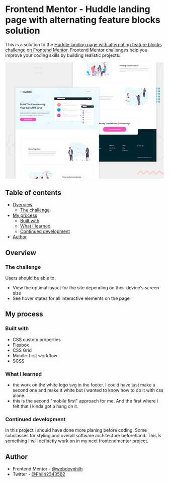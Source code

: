 # Frontend Mentor - Huddle landing page with alternating feature blocks solution

This is a solution to the [Huddle landing page with alternating feature blocks challenge on Frontend Mentor](https://www.frontendmentor.io/challenges/huddle-landing-page-with-alternating-feature-blocks-5ca5f5981e82137ec91a5100). Frontend Mentor challenges help you improve your coding skills by building realistic projects.


![Design preview for the Huddle landing page with alternating feature blocks coding challenge](./design/desktop-preview.jpg)


## Table of contents

- [Overview](#overview)
  - [The challenge](#the-challenge)
- [My process](#my-process)
  - [Built with](#built-with)
  - [What I learned](#what-i-learned)
  - [Continued development](#continued-development)
- [Author](#author)


## Overview

### The challenge

Users should be able to:

- View the optimal layout for the site depending on their device's screen size
- See hover states for all interactive elements on the page


## My process

### Built with

- CSS custom properties
- Flexbox
- CSS Grid
- Mobile-first workflow
- SCSS


### What I learned

- the work on the white logo svg in the footer.
  I could have just make a second one and make it white but i wanted to know how to do it with css alone.
- this is the second "mobile first" approach for me. And the first where i felt that i kinda got a hang on it. 

### Continued development

In this project i should have done more planing before coding. Some subclasses for styling and overall software architecture beforehand.
This is something I will definetly work on in my next frontendmentor project.

## Author

- Frontend Mentor - [@webdevphilh](https://www.frontendmentor.io/profile/webdevphilh)
- Twitter - [@Phil42343562](https://www.twitter.com/Phil42343562)